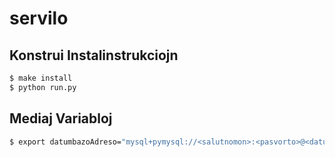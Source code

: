 # servilo

## Konstrui Instalinstrukciojn

```bash
$ make install
$ python run.py
```

## Mediaj Variabloj

```bash
$ export datumbazoAdreso="mysql+pymysql://<salutnomon>:<pasvorto>@<datumbaza adreso>/<datumbaza nomo>?charset=utf8mb4"
```
